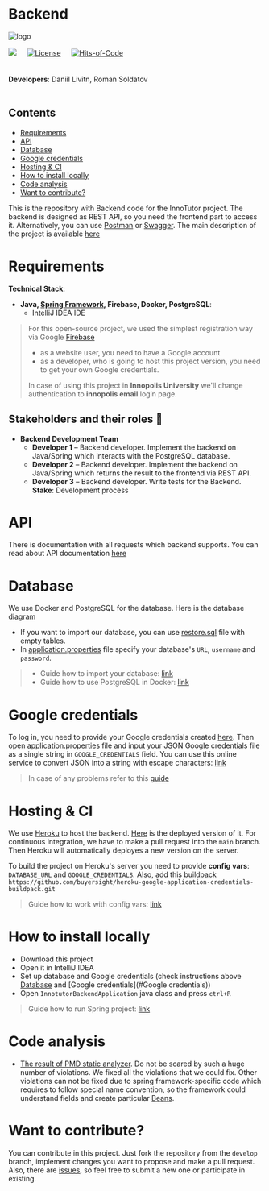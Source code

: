 # Backend

![logo](https://user-images.githubusercontent.com/44948387/136674082-18921bd1-b4f5-40d3-81bf-f98028c159c6.png)   <br>

<img src="https://img.shields.io/github/stars/InnoTutor/Backend?style=social">   ᅠ [![License](https://img.shields.io/badge/license-MIT-green.svg)](https://github.com/InnoTutor/Backend/blob/main/LICENSE) ᅠ   [![Hits-of-Code](https://hitsofcode.com/github/InnoTutor/Backend?branch=main)](https://hitsofcode.com/github/InnoTutor/Backend/view?branch=main)<br><br><br>
**Developers**: Daniil Livitn, Roman Soldatov
<br><br>

## Contents
- [Requirements](#requirements)
- [API](#api)
- [Database](#database)
- [Google credentials](#google-credentials)
- [Hosting & CI](#hosting-ci)
- [How to install locally](#how-to-install-locally)
- [Code analysis](#code-analysis)
- [Want to contribute?](#want-to-contribute)

This is the repository with Backend code for the InnoTutor project. The backend is designed as REST API, so you need the frontend part to access it. Alternatively, you can use [Postman](https://www.postman.com) or [Swagger](https://swagger.io).
The main description of the project is available [here](https://github.com/InnoTutor/README)

# Requirements
**Technical Stack**: <br>
* **Java, [Spring Framework](https://spring.io/projects/spring-framework), Firebase, Docker, PostgreSQL**: <br>
  * IntelliJ IDEA IDE
> For this open-source project, we used the simplest registration way via Google [Firebase](https://firebase.google.com)
> - as a website user, you need to have a Google account
> - as a developer, who is going to host this project version, you need to get your own Google credentials.
> 
> In case of using this project in **Innopolis University** we'll change authentication to **innopolis email** login page.

## Stakeholders and their roles 👤
* **Backend Development Team**
  * **Developer 1** – Backend developer. Implement the backend on Java/Spring which interacts with the PostgreSQL database.
  * **Developer 2** – Backend developer. Implement the backend on Java/Spring which returns the result to the frontend via REST API.
  * **Developer 3** – Backend developer. Write tests for the Backend. <br>
 **Stake**: Development process

# API
There is documentation with all requests which backend supports.
You can read about API documentation [here](https://documenter.getpostman.com/view/16213957/UUy65PgU)

# Database
We use Docker and PostgreSQL for the database.
Here is the database [diagram](https://github.com/InnoTutor/README/blob/main/UMLDiagrams/DatabaseDiagram.md)

- If you want to import our database, you can use [restore.sql](restore.sql) file with empty tables.
- In [application.properties](/src/main/resources/application.properties) file specify your database's `URL`, `username` and `password`.
> - Guide how to import your database: [link](https://www.postgresql.org/docs/9.1/backup-dump.html)
> - Guide how to use PostgreSQL in Docker: [link](https://youtu.be/aHbE3pTyG-Q)

# Google credentials
To log in, you need to provide your Google credentials created [here](https://firebase.google.com).
Then open [application.properties](/src/main/resources/application.properties) file and input your JSON Google credentials file as a single string in `GOOGLE_CREDENTIALS` field.
You can use this online service to convert JSON into a string with escape characters: [link](https://www.freeformatter.com/json-escape.html)
> In case of any problems refer to this [guide](https://medium.com/@renceabishek/how-to-add-google-api-credentials-key-on-heroku-spring-boot-16b03e2a2363)

# Hosting & CI
We use [Heroku](https://heroku.com/) to host the backend. [Here](https://innotutor.herokuapp.com) is the deployed version of it.
For continuous integration, we have to make a pull request into the `main` branch. Then Heroku will automatically deployes a new version on the server.

To build the project on Heroku's server you need to provide **config vars**: `DATABASE_URL` and `GOOGLE_CREDENTIALS`. Also, add this buildpack `https://github.com/buyersight/heroku-google-application-credentials-buildpack.git`
> Guide how to work with config vars: [link](https://devcenter.heroku.com/articles/config-vars)

# How to install locally
- Download this project
- Open it in IntelliJ IDEA
- Set up database and Google credentials (check instructions above [Database](#Database) and [Google credentials](#Google credentials))
- Open `InnotutorBackendApplication` java class and press `ctrl+R`
> Guide how to run Spring project: [link](https://www.jetbrains.com/help/idea/your-first-spring-application.html)

# Code analysis
* [The result of PMD static analyzer](https://github.com/InnoTutor/README/blob/main/StaticAnaylyzer/result.md). Do not be scared by such a huge number of violations. We fixed all the violations that we could fix. Other violations can not be fixed due to spring framework-specific code which requires to follow special name convention, so the framework could understand fields and create particular [Beans](https://docs.spring.io/spring-framework/docs/current/reference/html/core.html#beans-definition).

# Want to contribute?
You can contribute in this project. Just fork the repository from the `develop` branch, implement changes you want to propose and make a pull request.
Also, there are [issues](https://github.com/InnoTutor/Backend/issues), so feel free to submit a new one or participate in existing.
